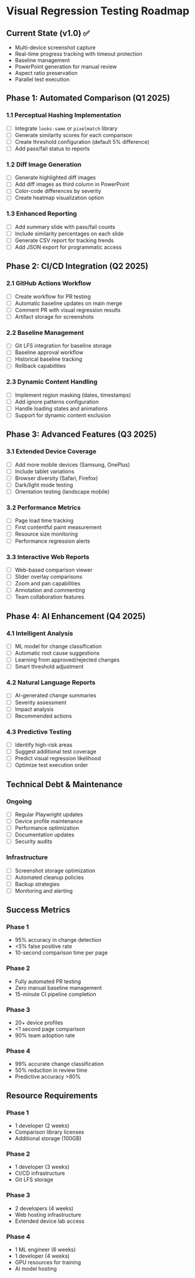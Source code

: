 # Visual Regression Testing Roadmap

## Current State (v1.0) ✅

- Multi-device screenshot capture
- Real-time progress tracking with timeout protection
- Baseline management
- PowerPoint generation for manual review
- Aspect ratio preservation
- Parallel test execution

## Phase 1: Automated Comparison (Q1 2025)

### 1.1 Perceptual Hashing Implementation
- [ ] Integrate `looks-same` or `pixelmatch` library
- [ ] Generate similarity scores for each comparison
- [ ] Create threshold configuration (default 5% difference)
- [ ] Add pass/fail status to reports

### 1.2 Diff Image Generation
- [ ] Generate highlighted diff images
- [ ] Add diff images as third column in PowerPoint
- [ ] Color-code differences by severity
- [ ] Create heatmap visualization option

### 1.3 Enhanced Reporting
- [ ] Add summary slide with pass/fail counts
- [ ] Include similarity percentages on each slide
- [ ] Generate CSV report for tracking trends
- [ ] Add JSON export for programmatic access

## Phase 2: CI/CD Integration (Q2 2025)

### 2.1 GitHub Actions Workflow
- [ ] Create workflow for PR testing
- [ ] Automatic baseline updates on main merge
- [ ] Comment PR with visual regression results
- [ ] Artifact storage for screenshots

### 2.2 Baseline Management
- [ ] Git LFS integration for baseline storage
- [ ] Baseline approval workflow
- [ ] Historical baseline tracking
- [ ] Rollback capabilities

### 2.3 Dynamic Content Handling
- [ ] Implement region masking (dates, timestamps)
- [ ] Add ignore patterns configuration
- [ ] Handle loading states and animations
- [ ] Support for dynamic content exclusion

## Phase 3: Advanced Features (Q3 2025)

### 3.1 Extended Device Coverage
- [ ] Add more mobile devices (Samsung, OnePlus)
- [ ] Include tablet variations
- [ ] Browser diversity (Safari, Firefox)
- [ ] Dark/light mode testing
- [ ] Orientation testing (landscape mobile)

### 3.2 Performance Metrics
- [ ] Page load time tracking
- [ ] First contentful paint measurement
- [ ] Resource size monitoring
- [ ] Performance regression alerts

### 3.3 Interactive Web Reports
- [ ] Web-based comparison viewer
- [ ] Slider overlay comparisons
- [ ] Zoom and pan capabilities
- [ ] Annotation and commenting
- [ ] Team collaboration features

## Phase 4: AI Enhancement (Q4 2025)

### 4.1 Intelligent Analysis
- [ ] ML model for change classification
- [ ] Automatic root cause suggestions
- [ ] Learning from approved/rejected changes
- [ ] Smart threshold adjustment

### 4.2 Natural Language Reports
- [ ] AI-generated change summaries
- [ ] Severity assessment
- [ ] Impact analysis
- [ ] Recommended actions

### 4.3 Predictive Testing
- [ ] Identify high-risk areas
- [ ] Suggest additional test coverage
- [ ] Predict visual regression likelihood
- [ ] Optimize test execution order

## Technical Debt & Maintenance

### Ongoing
- [ ] Regular Playwright updates
- [ ] Device profile maintenance
- [ ] Performance optimization
- [ ] Documentation updates
- [ ] Security audits

### Infrastructure
- [ ] Screenshot storage optimization
- [ ] Automated cleanup policies
- [ ] Backup strategies
- [ ] Monitoring and alerting

## Success Metrics

### Phase 1
- 95% accuracy in change detection
- <5% false positive rate
- 10-second comparison time per page

### Phase 2
- Fully automated PR testing
- Zero manual baseline management
- 15-minute CI pipeline completion

### Phase 3
- 20+ device profiles
- <1 second page comparison
- 90% team adoption rate

### Phase 4
- 99% accurate change classification
- 50% reduction in review time
- Predictive accuracy >80%

## Resource Requirements

### Phase 1
- 1 developer (2 weeks)
- Comparison library licenses
- Additional storage (100GB)

### Phase 2
- 1 developer (3 weeks)
- CI/CD infrastructure
- Git LFS storage

### Phase 3
- 2 developers (4 weeks)
- Web hosting infrastructure
- Extended device lab access

### Phase 4
- 1 ML engineer (6 weeks)
- 1 developer (4 weeks)
- GPU resources for training
- AI model hosting